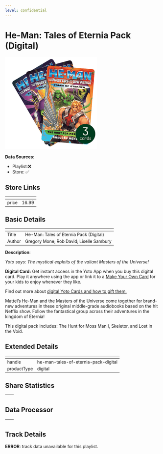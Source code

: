 ```yaml
---
level: confidential
---
```

# He-Man: Tales of Eternia Pack (Digital)

![card_[4s4IE].png](../../img/cards/card_[4s4IE].png)

**Data Sources**: 

- Playlist:❌
- Store: ✅


## Store Links

| <!-- --> | <!-- --> |
| - | - |
| price | 16.99 |


## Basic Details

| <!-- --> | <!-- --> |
| - | - |
| Title | He-Man: Tales of Eternia Pack (Digital) |
| Author | Gregory Mone; Rob David; Liselle Sambury |

**Description**:

_Yoto says: The mystical exploits of the valiant Masters of the Universe!_

**Digital Card:** Get instant access in the Yoto App when you buy this digital card. Play it anywhere using the app or link it to a [Make Your Own Card](https://uk.yotoplay.com/make-your-own) for your kids to enjoy whenever they like.

Find out more about [digital Yoto Cards and how to gift them.](/blogs/yoto-journal/what-are-digital-yoto-cards)

Mattel’s He-Man and the Masters of the Universe come together for brand-new adventures in these original middle-grade audiobooks based on the hit Netflix show. Follow the fantastical group across their adventures in the kingdom of Eternia!

This digital pack includes: The Hunt for Moss Man I, Skeletor, and Lost in the Void.


## Extended Details

| <!-- --> | <!-- --> |
| - | - |
| handle | he-man-tales-of-eternia-pack-digital |
| productType | digital |


## Share Statistics

| <!-- --> | <!-- --> |
| - | - |


## Data Processor

| <!-- --> | <!-- --> |
| - | - |


## Track Details

**ERROR**: track data unavailable for this playlist.
